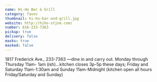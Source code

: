 ```yaml
---
name: Hi-Ho Bar & Grill
category: faves
thumbnail: hi-ho-bar-and-grill.jpg
website: http://hiho-stjoe.com/
number: 816-233-7363
pickup: true
delivery: false
masks: true
masked: false
---
```

1817 Frederick Ave., 233-7363 —dine in and carry out. Monday through Thursday 11am- 1am (ish)...kitchen closes 3p-5p these days; Friday and Saturday 11am-1:30am and Sunday 11am-Midnight (kitchen open all hours Friday/Saturday and Sunday)